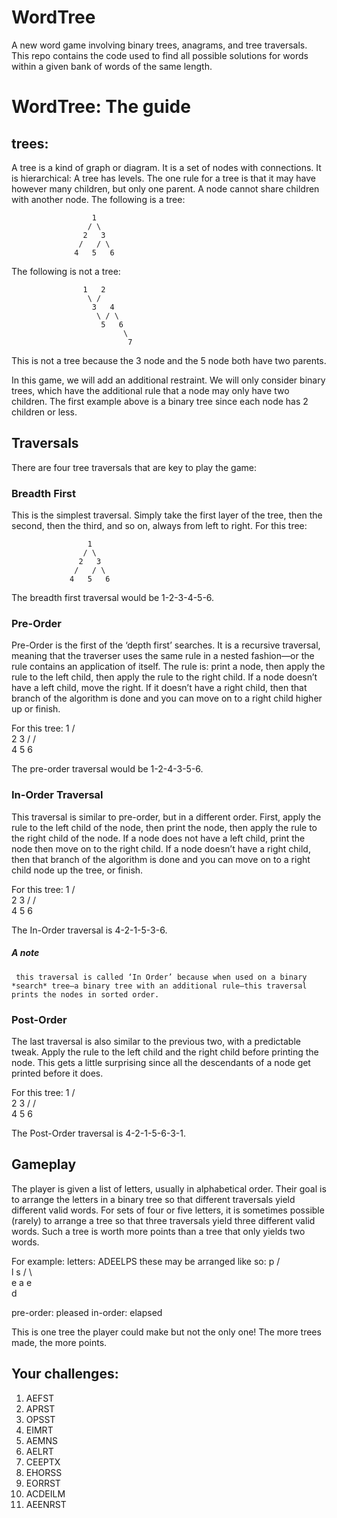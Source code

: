 # WordTree
A new word game involving binary trees, anagrams, and tree traversals. This repo contains the code used to find all possible solutions for words within a given bank of words of the same length.

# WordTree: The guide

## trees: 
A tree is a kind of graph or diagram. It is a set of nodes with connections. It is hierarchical: A tree has levels. The one rule for a tree is that it may have however many children, but only one parent. A node cannot share children with another node. The following is a tree:

                      1
                     / \
                    2   3
                   /   / \
                  4   5   6

The following is not a tree:

                    1   2
                     \ /
                      3   4
                       \ / \
                        5   6
                             \
                              7

This is not a tree because the 3 node and the 5 node both have two parents.

In this game, we will add an additional restraint. We will only consider binary trees, which have the additional rule that a node may only have two children. The first example above is a binary tree since each node has 2 children or less.

## Traversals
There are four tree traversals that are key to play the game: 

### Breadth First
This is the simplest traversal. Simply take the first layer of the tree, then the second, then the third, and so on, always from left to right.
For this tree:

                     1
                    / \
                   2   3
                  /   / \
                 4   5   6

The breadth first traversal would be 1-2-3-4-5-6.

### Pre-Order
Pre-Order is the first of the ‘depth first’ searches. It is a recursive traversal, meaning that the traverser uses the same rule in a nested fashion—or the rule contains an application of itself. The rule is: print a node, then apply the rule to the left child, then apply the rule to the right child. If a node doesn’t have a left child, move the right. If it doesn’t have a right child, then that branch of the algorithm is done and you can move on to a right child higher up or finish.

For this tree:
                     1
                    / \
                   2   3
                  /   / \
                 4   5   6

The pre-order traversal would be 1-2-4-3-5-6.

### In-Order Traversal
This traversal is similar to pre-order, but in a different order. First, apply the rule to the left child of the node, then print the node, then apply the rule to the right child of the node. If a node does not have a left child, print the node then move on to the right child. If a node doesn’t have a right child, then that branch of the algorithm is done and you can move on to a right child node up the tree, or finish.

For this tree:
                     1
                    / \
                   2   3
                  /   / \
                 4   5   6

The In-Order traversal is 4-2-1-5-3-6. 

##### A note
     this traversal is called ‘In Order’ because when used on a binary *search* tree—a binary tree with an additional rule—this traversal prints the nodes in sorted order.

### Post-Order
The last traversal is also similar to the previous two, with a predictable tweak. Apply the rule to the left child and the right child before printing the node. This gets a little surprising since all the descendants of a node get printed before it does.

For this tree:
                     1
                    / \
                   2   3
                  /   / \
                 4   5   6

The Post-Order traversal is 4-2-1-5-6-3-1.

## Gameplay
 The player is given a list of letters, usually in alphabetical order. Their goal is to arrange the letters in a binary tree so that different traversals yield different valid words. For sets of four or five letters, it is sometimes possible (rarely) to arrange a tree so that three traversals yield three different valid words. Such a tree is worth more points than a tree that only yields two words. 

For example: 
letters: ADEELPS
these may be arranged like so:
                     p
                    / \
                   l   s
                  / \   \
                 e   a   e
                          \
                           d

pre-order: pleased
in-order: elapsed

This is one tree the player could make but not the only one! The more trees made, the more points.

## Your challenges:
1. AEFST
2. APRST
3. OPSST
4. EIMRT
5. AEMNS
6. AELRT
7. CEEPTX
8. EHORSS
9. EORRST
10. ACDEILM
11. AEENRST